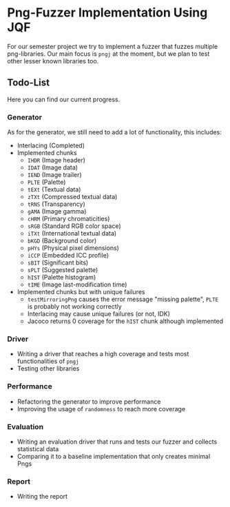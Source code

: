 # Png-Fuzzer Implementation Using JQF

For our semester project we try to implement a fuzzer that fuzzes multiple png-libraries. Our main focus is `pngj` at the moment, but we plan to test other lesser known libraries too.

## Todo-List

Here you can find our current progress.

### Generator

As for the generator, we still need to add a lot of functionality, this includes:

* Interlacing (Completed)
* Implemented chunks
  * `IHDR` (Image header)
  * `IDAT` (Image data)
  * `IEND` (Image trailer)
  * `PLTE` (Palette)
  * `tEXt` (Textual data)
  * `zTXt` (Compressed textual data)
  * `tRNS` (Transparency)
  * `gAMA` (Image gamma)
  * `cHRM` (Primary chromaticities)
  * `sRGB` (Standard RGB color space)
  * `iTXt` (International textual data)
  * `bKGD` (Background color)
  * `pHYs` (Physical pixel dimensions)
  * `iCCP` (Embedded ICC profile)
  * `sBIT` (Significant bits)
  * `sPLT` (Suggested palette)
  * `hIST` (Palette histogram)
  * `tIME` (Image last-modification time)
* Implemented chunks but with unique failures
  * `testMirroringPng` causes the error message "missing palette", `PLTE` is probably not working correctly
  * Interlacing may cause unique failures (or not, IDK)
  * Jacoco returns 0 coverage for the `hIST` chunk although implemented

### Driver

* Writing a driver that reaches a high coverage and tests most functionalities of `pngj`
* Testing other libraries

### Performance

* Refactoring the generator to improve performance
* Improving the usage of `randomness` to reach more coverage

### Evaluation

* Writing an evaluation driver that runs and tests our fuzzer and collects statistical data
* Comparing it to a baseline implementation that only creates minimal Pngs

### Report

* Writing the report